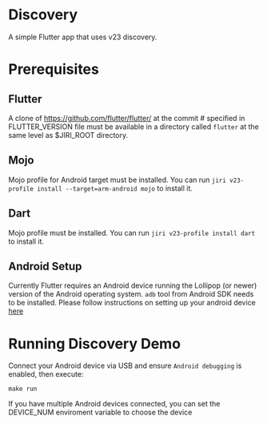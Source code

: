 # Discovery

A simple Flutter app that uses v23 discovery.

# Prerequisites

## Flutter

A clone of https://github.com/flutter/flutter/ at the commit # specified in FLUTTER_VERSION file must be available in a directory
called `flutter` at the same level as $JIRI_ROOT directory.

## Mojo

Mojo profile for Android target must be installed. You can run `jiri v23-profile install --target=arm-android mojo` to install it.

## Dart

Mojo profile must be installed. You can run `jiri v23-profile install dart` to install it.

## Android Setup

Currently Flutter requires an Android device running the Lollipop (or newer) version of the Android operating system.
`adb` tool from Android SDK needs to be installed. Please follow instructions on setting up your android device [here](http://flutter.io/getting-started/#setting-up-your-android-device)

# Running Discovery Demo

Connect your Android device via USB and ensure `Android debugging` is enabled, then execute:
```
make run
```

If you have multiple Android devices connected, you can set the DEVICE_NUM enviroment variable to choose the device
